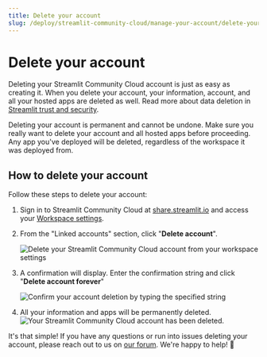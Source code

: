 ```yaml
---
title: Delete your account
slug: /deploy/streamlit-community-cloud/manage-your-account/delete-your-account
---
```


# Delete your account

Deleting your Streamlit Community Cloud account is just as easy as creating it. When you delete your account, your information, account, and all your hosted apps are deleted as well. Read more about data deletion in [Streamlit trust and security](/deploy/streamlit-community-cloud/get-started/trust-and-security#data-deletion).

<Warning>

Deleting your account is permanent and cannot be undone. Make sure you really want to delete your account and all hosted apps before proceeding. Any app you've deployed will be deleted, regardless of the workspace it was deployed from.

</Warning>

## How to delete your account

Follow these steps to delete your account:

1. Sign in to Streamlit Community Cloud at <a href="https://share.streamlit.io" target="_blank">share.streamlit.io</a> and access your [Workspace settings](/deploy/streamlit-community-cloud/manage-your-account/workspace-settings).

2. From the "Linked accounts" section, click "**Delete account**".

   <div style={{ maxWidth: '75%', margin: 'auto' }}>
   <Image alt="Delete your Streamlit Community Cloud account from your workspace settings" src="/images/streamlit-community-cloud/account-delete.png" />
   </div>

3. A confirmation will display. Enter the confirmation string and click "**Delete account forever**"

   <div style={{ maxWidth: '75%', margin: 'auto' }}>
   <Image alt="Confirm your account deletion by typing the specified string" src="/images/streamlit-community-cloud/account-delete-confirm.png" />
   </div>

4. All your information and apps will be permanently deleted.
   ![Your Streamlit Community Cloud account has been deleted.](/images/streamlit-community-cloud/account-deleted.png)

It's that simple! If you have any questions or run into issues deleting your account, please reach out to us on <a href="https://discuss.streamlit.io/c/community-cloud/13" target="_blank">our forum</a>. We're happy to help! 🎈
